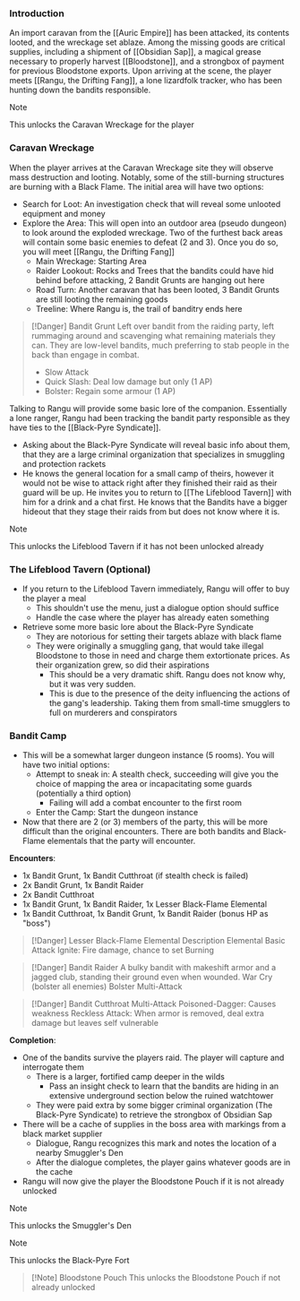 ### Introduction
An import caravan from the [[Auric Empire]] has been attacked, its contents looted, and the wreckage set ablaze. Among the missing goods are critical supplies, including a shipment of [[Obsidian Sap]], a magical grease necessary to properly harvest [[Bloodstone]], and a strongbox of payment for previous Bloodstone exports. Upon arriving at the scene, the player meets [[Rangu, the Drifting Fang]], a lone lizardfolk tracker, who has been hunting down the bandits responsible.

> [!Note]
> This unlocks the Caravan Wreckage for the player

### Caravan Wreckage
When the player arrives at the Caravan Wreckage site they will observe mass destruction and looting. Notably, some of the still-burning structures are burning with a Black Flame. The initial area will have two options:
- Search for Loot: An investigation check that will reveal some unlooted equipment and money
- Explore the Area: This will open into an outdoor area (pseudo dungeon) to look around the exploded wreckage. Two of the furthest back areas will contain some basic enemies to defeat (2 and 3). Once you do so, you will meet [[Rangu, the Drifting Fang]]
	- Main Wreckage: Starting Area
	- Raider Lookout: Rocks and Trees that the bandits could have hid behind before attacking, 2 Bandit Grunts are hanging out here
	- Road Turn: Another caravan that has been looted, 3 Bandit Grunts are still looting the remaining goods
	- Treeline: Where Rangu is, the trail of banditry ends here

> [!Danger] Bandit Grunt
> Left over bandit from the raiding party, left rummaging around and scavenging what remaining materials they can. They are low-level bandits, much preferring to stab people in the back than engage in combat.
> - Slow Attack
> - Quick Slash: Deal low damage but only (1 AP)
> - Bolster: Regain some armour (1 AP)

Talking to Rangu will provide some basic lore of the companion. Essentially a lone ranger, Rangu had been tracking the bandit party responsible as they have ties to the [[Black-Pyre Syndicate]].
- Asking about the Black-Pyre Syndicate will reveal basic info about them, that they are a large criminal organization that specializes in smuggling and protection rackets
- He knows the general location for a small camp of theirs, however it would not be wise to attack right after they finished their raid as their guard will be up. He invites you to return to [[The Lifeblood Tavern]] with him for a drink and a chat first. He knows that the Bandits have a bigger hideout that they stage their raids from but does not know where it is.

> [!Note]
> This unlocks the Lifeblood Tavern if it has not been unlocked already
### The Lifeblood Tavern (Optional)
- If you return to the Lifeblood Tavern immediately, Rangu will offer to buy the player a meal 
	- This shouldn't use the menu, just a dialogue option should suffice
	- Handle the case where the player has already eaten something
- Retrieve some more basic lore about the Black-Pyre Syndicate
	- They are notorious for setting their targets ablaze with black flame
	- They were originally a smuggling gang, that would take illegal Bloodstone to those in need and charge them extortionate prices. As their organization grew, so did their aspirations
		- This should be a very dramatic shift. Rangu does not know why, but it was very sudden.
		- This is due to the presence of the deity influencing the actions of the gang's leadership. Taking them from small-time smugglers to full on murderers and conspirators

### Bandit Camp
- This will be a somewhat larger dungeon instance (5 rooms). You will have two initial options:
	- Attempt to sneak in: A stealth check, succeeding will give you the choice of mapping the area or incapacitating some guards (potentially a third option)
		- Failing will add a combat encounter to the first room
	- Enter the Camp: Start the dungeon instance
- Now that there are 2 (or 3) members of the party, this will be more difficult than the original encounters. There are both bandits and Black-Flame elementals that the party will encounter.

**Encounters**:
- 1x Bandit Grunt, 1x Bandit Cutthroat (if stealth check is failed)
- 2x Bandit Grunt, 1x Bandit Raider
- 2x Bandit Cutthroat
- 1x Bandit Grunt, 1x Bandit Raider, 1x Lesser Black-Flame Elemental
- 1x Bandit Cutthroat, 1x Bandit Grunt, 1x Bandit Raider (bonus HP as "boss")

> [!Danger] Lesser Black-Flame Elemental
> Description
> Elemental Basic Attack
> Ignite: Fire damage, chance to set Burning

> [!Danger] Bandit Raider
> A bulky bandit with makeshift armor and a jagged club, standing their ground even when wounded.
> War Cry (bolster all enemies)
> Bolster
> Multi-Attack

> [!Danger] Bandit Cutthroat
> Multi-Attack
> Poisoned-Dagger: Causes weakness
> Reckless Attack: When armor is removed, deal extra damage but leaves self vulnerable

**Completion**:
- One of the bandits survive the players raid. The player will capture and interrogate them
	- There is a larger, fortified camp deeper in the wilds
		- Pass an insight check to learn that the bandits are hiding in an extensive underground section below the ruined watchtower
	- They were paid extra by some bigger criminal organization (The Black-Pyre Syndicate) to retrieve the strongbox of Obsidian Sap
- There will be a cache of supplies in the boss area with markings from a black market supplier
	- Dialogue, Rangu recognizes this mark and notes the location of a nearby Smuggler's Den
	- After the dialogue completes, the player gains whatever goods are in the cache
- Rangu will now give the player the Bloodstone Pouch if it is not already unlocked

> [!Note]
> This unlocks the Smuggler's Den

> [!Note]
> This unlocks the Black-Pyre Fort

> [!Note] Bloodstone Pouch
> This unlocks the Bloodstone Pouch if not already unlocked
